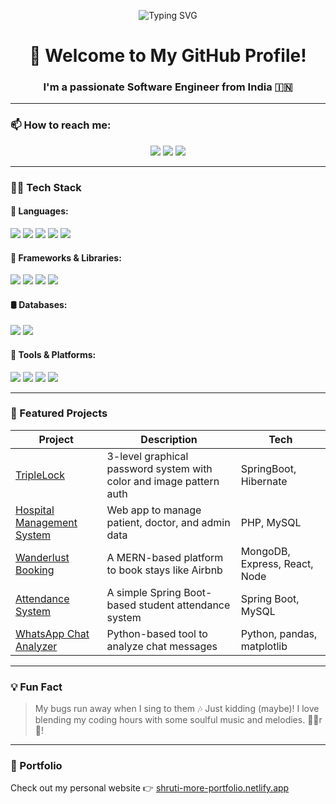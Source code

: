 <!-- Banner -->
<p align="center">
  <img src="https://readme-typing-svg.demolab.com?font=Fira+Code&size=24&pause=1000&color=F76E6E&center=true&vCenter=true&width=500&lines=Hi+%F0%9F%91%8B,+I'm+Shruti+More;Java+Full+Stack+Developer;Mern+Stack+Enthusiastic;Cybersecurity+Project+Builder;Music+Lover+%F0%9F%8E%B6;Always+Learning+New+Things!" alt="Typing SVG" />
</p>



<h1 align="center">🚀 Welcome to My GitHub Profile!</h1>
<h3 align="center">I'm a passionate Software Engineer from India 🇮🇳</h3>

---

### 📫 How to reach me:
<p align="center">
  <a href="mailto:moreshruti382@gmail.com"><img src="https://img.shields.io/badge/Gmail-D14836?style=for-the-badge&logo=gmail&logoColor=white"></a>
  <a href="https://linkedin.com/in/shruti-more23"><img src="https://img.shields.io/badge/LinkedIn-0077B5?style=for-the-badge&logo=linkedin&logoColor=white"></a>
  <a href="https://www.youtube.com/c/shrutimore23"><img src="https://img.shields.io/badge/YouTube-FF0000?style=for-the-badge&logo=youtube&logoColor=white"></a>
</p>

---

### 👩‍💻 Tech Stack

#### 🧠 Languages:
<p>
  <img src="https://img.shields.io/badge/Java-ED8B00?style=for-the-badge&logo=java&logoColor=white"/>
  <img src="https://img.shields.io/badge/C-00599C?style=for-the-badge&logo=c&logoColor=white"/>
  <img src="https://img.shields.io/badge/JavaScript-F7DF1E?style=for-the-badge&logo=javascript&logoColor=black"/>
  <img src="https://img.shields.io/badge/Python-3776AB?style=for-the-badge&logo=python&logoColor=white"/>
  <img src="https://img.shields.io/badge/PHP-777BB4?style=for-the-badge&logo=php&logoColor=white"/>
</p>

#### 🚀 Frameworks & Libraries:
<p>
  <img src="https://img.shields.io/badge/SpringBoot-6DB33F?style=for-the-badge&logo=springboot&logoColor=white"/>
  <img src="https://img.shields.io/badge/Express.js-404D59?style=for-the-badge"/>
  <img src="https://img.shields.io/badge/Node.js-339933?style=for-the-badge&logo=nodedotjs&logoColor=white"/>
  <img src="https://img.shields.io/badge/Bootstrap-7952B3?style=for-the-badge&logo=bootstrap&logoColor=white"/>
</p>

#### 🛢️ Databases:
<p>
  <img src="https://img.shields.io/badge/MySQL-4479A1?style=for-the-badge&logo=mysql&logoColor=white"/>
  <img src="https://img.shields.io/badge/MongoDB-4EA94B?style=for-the-badge&logo=mongodb&logoColor=white"/>
</p>

#### 🧰 Tools & Platforms:
<p>
  <img src="https://img.shields.io/badge/VS Code-007ACC?style=for-the-badge&logo=visualstudiocode&logoColor=white"/>
  <img src="https://img.shields.io/badge/XAMPP-FB7A24?style=for-the-badge&logo=xampp&logoColor=white"/>
  <img src="https://img.shields.io/badge/GitHub-181717?style=for-the-badge&logo=github&logoColor=white"/>
  <img src="https://img.shields.io/badge/Postman-FF6C37?style=for-the-badge&logo=postman&logoColor=white"/>
</p>

---

### 🌟 Featured Projects
| Project | Description | Tech |
|--------|-------------|------|
| [TripleLock](https://github.com/shrutimore23/TripleLockAuthenticationSystem) | 3-level graphical password system with color and image pattern auth | SpringBoot, Hibernate |
| [Hospital Management System](https://github.com/shrutimore23/HospitalMgmtSystm) | Web app to manage patient, doctor, and admin data | PHP, MySQL |
| [Wanderlust Booking](https://github.com/shrutimore23/Wanderlust) | A MERN-based platform to book stays like Airbnb | MongoDB, Express, React, Node |
| [Attendance System](https://github.com/shrutimore23/) | A simple Spring Boot-based student attendance system | Spring Boot, MySQL |
| [WhatsApp Chat Analyzer](https://github.com/shrutimore23/WhatsApp-Chat-Analysis) | Python-based tool to analyze chat messages | Python, pandas, matplotlib |

---

### 💡 Fun Fact
> My bugs run away when I sing to them 🎶 Just kidding (maybe)! I love blending my coding hours with some soulful music and melodies. 🎤✨r 🎵!

---

### 🔗 Portfolio
Check out my personal website 👉 [shruti-more-portfolio.netlify.app](https://shruti-more-portfolio.netlify.app)
